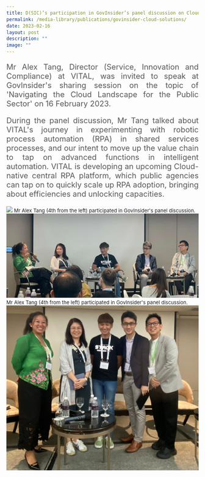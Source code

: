```yaml
---
title: D(SIC)’s participation in GovInsider’s panel discussion on Cloud solutions
permalink: /media-library/publications/govinsider-cloud-solutions/
date: 2023-02-16
layout: post
description: ""
image: ""
---
```

<p style="font-size: 20px;color:#585858;text-align:justify;">Mr Alex Tang, Director (Service, Innovation and Compliance) at VITAL, was invited to speak at GovInsider's sharing session on the topic of 'Navigating the Cloud Landscape for the Public Sector' on 16 February 2023.</p>

<p style="font-size: 20px;color:#585858;text-align:justify;">During the panel discussion, Mr Tang talked about VITAL's journey in experimenting with robotic process automation (RPA) in shared services processes, and our intent to move up the value chain to tap on advanced functions in intelligent automation. VITAL is developing an upcoming Cloud-native central RPA platform, which public agencies can tap on to quickly scale up RPA adoption, bringing about efficiencies and unlocking capacities.</p>

<img src="/images/Media/DSICcloud.jpg">
<font size="-1">Mr Alex Tang (4th from the left) participated in GovInsider's panel discussion.</font>
<img src="/images/Media/03Cloud.png">
<font size="-1">Mr Alex Tang (4th from the left) participated in GovInsider's panel discussion.</font>
<br>
<img src="/images/Media/01Cloud.png">